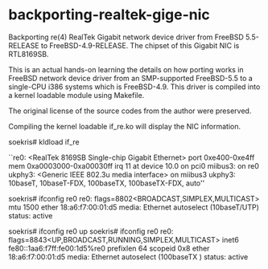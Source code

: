 # backporting-realtek-gige-nic
Backporting re(4) RealTek Gigabit network device driver from FreeBSD 5.5-RELEASE to FreeBSD-4.9-RELEASE. The chipset of this Gigabit NIC is RTL8169SB.

This is an actual hands-on learning the details on how porting works in FreeBSD network device driver from an SMP-supported FreeBSD-5.5 to a single-CPU i386 systems which is FreeBSD-4.9. This driver is compiled into a kernel loadable module using Makefile.

The original license of the source codes from the author were preserved.

Compiling the kernel loadable if_re.ko will display the NIC information.

soekris# kldload if_re

``re0: <RealTek 8169SB Single-chip Gigabit Ethernet> port 0xe400-0xe4ff mem 0xa0003000-0xa00030ff irq 11 at device 10.0 on pci0
miibus3: <MII bus> on re0
ukphy3: <Generic IEEE 802.3u media interface> on miibus3
ukphy3:  10baseT, 10baseT-FDX, 100baseTX, 100baseTX-FDX, auto''

soekris# ifconfig re0
re0: flags=8802<BROADCAST,SIMPLEX,MULTICAST> mtu 1500
        ether 18:a6:f7:00:01:d5
        media: Ethernet autoselect (10baseT/UTP)
        status: active

soekris# ifconfig re0 up
soekris# ifconfig re0
re0: flags=8843<UP,BROADCAST,RUNNING,SIMPLEX,MULTICAST>
        inet6 fe80::1aa6:f7ff:fe00:1d5%re0 prefixlen 64 scopeid 0x8
        ether 18:a6:f7:00:01:d5
        media: Ethernet autoselect (100baseTX <full-duplex>)
        status: active

